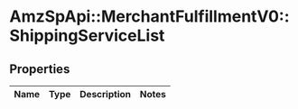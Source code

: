# AmzSpApi::MerchantFulfillmentV0::ShippingServiceList

## Properties
Name | Type | Description | Notes
------------ | ------------- | ------------- | -------------

